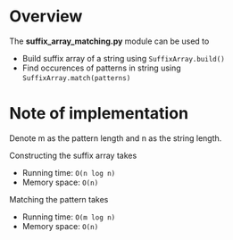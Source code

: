 # Overview
The **suffix_array_matching.py** module can be used to
- Build suffix array of a string using <code>SuffixArray.build()</code>
- Find occurences of patterns in string using <code>SuffixArray.match(patterns)</code>

# Note of implementation
Denote m as the pattern length and n as the string length.  

Constructing the suffix array takes
- Running time: <code>O(n log n)</code>
- Memory space: <code>O(n)</code>

Matching the pattern takes
- Running time: <code>O(m log n)</code>
- Memory space: <code>O(n)</code>
